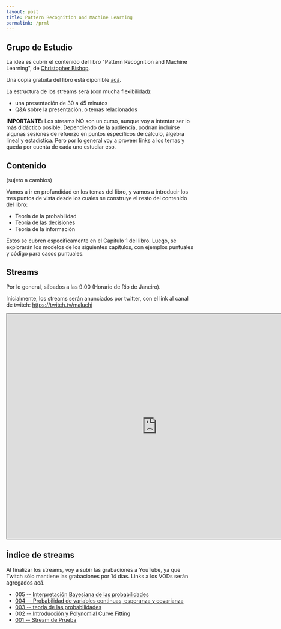 ```yaml
---
layout: post
title: Pattern Recognition and Machine Learning
permalink: /prml
---
```


## Grupo de Estudio

La idea es cubrir el contenido del libro "Pattern Recognition and Machine Learning", de [Christopher Bishop](https://www.microsoft.com/en-us/research/people/cmbishop/).

Una copia gratuita del libro está diponible [acá](https://www.microsoft.com/en-us/research/people/cmbishop/prml-book/).

La estructura de los streams será (con mucha flexibilidad):

* una presentación de 30 a 45 minutos
* Q&A sobre la presentación, o temas relacionados

**IMPORTANTE:** Los streams NO son un curso, aunque voy a intentar ser lo más didáctico posible. Dependiendo de la audiencia, podrían incluirse algunas sesiones de refuerzo en puntos específicos de cálculo, álgebra lineal y estadística. Pero por lo general voy a proveer links a los temas y queda por cuenta de cada uno estudiar eso.

## Contenido
(sujeto a cambios)

Vamos a ir en profundidad en los temas del libro, y vamos a introducir los tres puntos de vista desde los cuales se construye el resto del contenido del libro:

* Teoría de la probabilidad
* Teoría de las decisiones
* Teoría de la información

Estos se cubren específicamente en el Capítulo 1 del libro. Luego, se explorarán los modelos de los siguientes capítulos, con ejemplos puntuales y código para casos puntuales.

## Streams

Por lo general, sábados a las 9:00 (Horario de Rio de Janeiro).

Inicialmente, los streams serán anunciados por twitter, con el link al canal de twitch: <a  href="https://twitch.tv/maluchi">https://twitch.tv/maluchi<span class="fa fa-twitch fa-lg main-list-item-icon"></span></a>

<iframe src="https://calendar.google.com/calendar/embed?height=600&wkst=2&bgcolor=%23ffffff&ctz=America%2FSao_Paulo&src=cG4xMnQxZnVlZHRnMmhxajJkYW1ocWV0bThAZ3JvdXAuY2FsZW5kYXIuZ29vZ2xlLmNvbQ&color=%23F6BF26" style="border:solid 1px #777" width="800" height="600" frameborder="0" scrolling="no"></iframe>

## Índice de streams

Al finalizar los streams, voy a subir las grabaciones a YouTube, ya que Twitch sólo mantiene las grabaciones por 14 días. Links a los VODs serán agregados acá.

* [005 -- Interpretación Bayesiana de las probabilidades](https://youtu.be/92DMA28Hcks)
* [004 -- Probabilidad de variables continuas, esperanza y covarianza](https://youtu.be/m9Z0VjD3KY0)
* [003 -- teoría de las probabilidades](https://youtu.be/AZ2P9HZ34FI)
* [002 -- Introducción y Polynomial Curve Fitting](https://youtu.be/xdyHPreK1_I)
* [001 -- Stream de Prueba](https://youtu.be/FUXvSpvtTUE)
